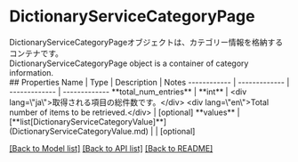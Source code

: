 # DictionaryServiceCategoryPage

<div lang=\"ja\">DictionaryServiceCategoryPageオブジェクトは、カテゴリー情報を格納するコンテナです。</div> <div lang=\"en\">DictionaryServiceCategoryPage object is a container of category information.</div> 
## Properties
Name | Type | Description | Notes
------------ | ------------- | ------------- | -------------
**total_num_entries** | **int** | &lt;div lang&#x3D;\&quot;ja\&quot;&gt;取得される項目の総件数です。&lt;/div&gt; &lt;div lang&#x3D;\&quot;en\&quot;&gt;Total number of items to be retrieved.&lt;/div&gt;  | [optional] 
**values** | [**list[DictionaryServiceCategoryValue]**](DictionaryServiceCategoryValue.md) |  | [optional] 

[[Back to Model list]](../README.md#documentation-for-models) [[Back to API list]](../README.md#documentation-for-api-endpoints) [[Back to README]](../README.md)


